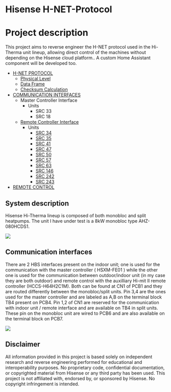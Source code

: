 # Hisense H-NET-Protocol

# Project description 
This project aims to reverse engineer the H-NET protocol used in the Hi-Therma unit lineup, allowing direct control of the machines without depending on the Hisense cloud platform.. A custom Home Assistant component will be developed too.

* [H-NET PROTOCOL](docs/H-NET_PROTOCOL.md)
  * [Physical Level](docs/H-NET_PROTOCOL.md#physical-level) 
  * [Data Frame](docs/H-NET_PROTOCOL.md#data-frame)
  * [Checksum Calculation](docs/H-NET_PROTOCOL.md#checksum-calculation)
* [COMMUNICATION INTERFACES](docs/COMMUNICATION_INTERFACES.md)
  * Master Controller Interface
    * Units
      * SRC 33
      * SRC 18
  * [Remote Controller Interface](docs/Remote_controller_interface.md)
    * Units
      * [SRC 34](docs/Remote_controller_interface.md#address-34)
      * [SRC 35](docs/Remote_controller_interface.md#address-35)
      * [SRC 41](docs/Remote_controller_interface.md#address-41)
      * [SRC 47](docs/Remote_controller_interface.md#address-47)
      * [SRC 50](docs/Remote_controller_interface.md#address-50)
      * [SRC 57](docs/Remote_controller_interface.md#address-57)
      * [SRC 63](docs/Remote_controller_interface.md#address-63)
      * [SRC 146](docs/Remote_controller_interface.md#address-146)
      * [SRC 242](docs/Remote_controller_interface.md#address-242)
      * [SRC 243](docs/Remote_controller_interface.md#address-243)
* [REMOTE CONTROL](docs/REMOTE_CONTROL.md)

## System description

Hisense Hi-Therma lineup is composed of both monobloc and split heatpumps. The unit I have under test is a 8kW monobloc type AHZ-080HCDS1.

![](https://climaconvenienza.it/cdn/shop/files/immagine-1-pompa-di-calore-reversibile-monoblocco-hisense-hi-terma-ahz-080hcds1-r-32-wi-fi-optional-con-comando-incluso_grande.jpg?v=1750325295)

## Communication interfaces

There are 2 HBS interfaces present on the indoor unit; one is used for the communication with the master controller ( HSXM-FE01 ) while the other one is used for the communication between outdoor/indoor unit (in my case they are both outdoor) and remote control with the auxilliary Hi-mit II remote controller (HCCS-H64H2C1M). Both can be found at CN1 of PCB1 and they are routed differently between the monobloc/split units. Pin 3,4 are the ones used for the master controller and are labeled as A,B on the terminal block TB4 present on PCB4. Pin 1,2 of CN1 are reserved for the communication with indoor unit / remote interface and are available on TB4 in split units. These pin on the monobloc unit are wired to PCB6 and are also available on the terminal block on PCB7.

![](clipboard-202508020131-gnawr.png)

## Disclaimer
All information provided in this project is based solely on independent research and reverse engineering performed for educational and interoperability purposes.
No proprietary code, confidential documentation, or copyrighted material from Hisense or any third party has been used.
This project is not affiliated with, endorsed by, or sponsored by Hisense.
No copyright infringement is intended.
